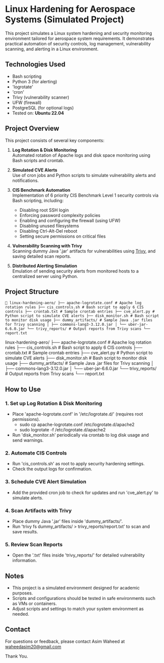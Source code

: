 # Linux Hardening for Aerospace Systems (Simulated Project)
This project simulates a Linux system hardening and security monitoring environment tailored for aerospace system requirements. It demonstrates practical automation of security controls, log management, vulnerability scanning, and alerting in a Linux environment.

## Technologies Used
- Bash scripting
- Python 3 (for alerting)
- 'logrotate'
- 'cron'
- Trivy (vulnerability scanner)
- UFW (firewall)
- PostgreSQL (for optional logs)
- Tested on: **Ubuntu 22.04**

## Project Overview
This project consists of several key components:

1. **Log Rotation & Disk Monitoring**  
   Automated rotation of Apache logs and disk space monitoring using Bash scripts and crontab.

2. **Simulated CVE Alerts**  
   Use of cron jobs and Python scripts to simulate vulnerability alerts and notifications.

3. **CIS Benchmark Automation**  
   Implementation of 6 priority CIS Benchmark Level 1 security controls via Bash scripting, including:  
   - Disabling root SSH login  
   - Enforcing password complexity policies  
   - Enabling and configuring the firewall (using UFW)  
   - Disabling unused filesystems  
   - Disabling Ctrl-Alt-Del reboot  
   - Setting secure permissions on critical files

4. **Vulnerability Scanning with Trivy**  
   Scanning dummy Java '.jar' artifacts for vulnerabilities using [Trivy](https://github.com/aquasecurity/trivy), and saving detailed scan reports.

5. **Distributed Alerting Simulation**  
   Emulation of sending security alerts from monitored hosts to a centralized server using Python.

## Project Structure
<pre><code>📁 linux-hardening-aero/ ├── apache-logrotate.conf # Apache log rotation rules ├── cis_controls.sh # Bash script to apply 6 CIS controls ├── crontab.txt # Sample crontab entries ├── cve_alert.py # Python script to simulate CVE alerts ├── disk_monitor.sh # Bash script to monitor disk usage ├── dummy_artifacts/ # Sample Java .jar files for Trivy scanning │ ├── commons-lang3-3.12.0.jar │ └── uber-jar-6.6.0.jar └── trivy_reports/ # Output reports from Trivy scans └── report.txt </code></pre>
linux-hardening-aero/
├── apache-logrotate.conf          # Apache log rotation rules
├── cis_controls.sh                # Bash script to apply 6 CIS controls
├── crontab.txt                    # Sample crontab entries
├── cve_alert.py                   # Python script to simulate CVE alerts
├── disk_monitor.sh                # Bash script to monitor disk usage
├── dummy_artifacts/               # Sample Java .jar files for Trivy scanning
│   ├── commons-lang3-3.12.0.jar
│   └── uber-jar-6.6.0.jar
└── trivy_reports/                 # Output reports from Trivy scans
    └── report.txt

## How to Use
### 1. Set up Log Rotation & Disk Monitoring

- Place 'apache-logrotate.conf' in '/etc/logrotate.d/' (requires root permissions).
  - sudo cp apache-logrotate.conf /etc/logrotate.d/apache2
  - sudo logrotate -f /etc/logrotate.d/apache2
- Run 'disk_monitor.sh' periodically via crontab to log disk usage and send warnings.

### 2. Automate CIS Controls

- Run 'cis_controls.sh' as root to apply security hardening settings.
- Check the output logs for confirmation.

### 3. Schedule CVE Alert Simulation

- Add the provided cron job to check for updates and run 'cve_alert.py' to simulate alerts.

### 4. Scan Artifacts with Trivy

- Place dummy Java '.jar' files inside 'dummy_artifacts/'.
- Run 'trivy fs dummy_artifacts/ > trivy_reports/report.txt' to scan and save results.

### 5. Review Scan Reports

- Open the '.txt' files inside 'trivy_reports/' for detailed vulnerability information.

## Notes

- This project is a simulated environment designed for academic purposes.
- Scripts and configurations should be tested in safe environments such as VMs or containers.
- Adjust scripts and settings to match your system environment as needed.

## Contact

For questions or feedback, please contact Asim Waheed at waheedasim20@gmail.com

Thank You.
